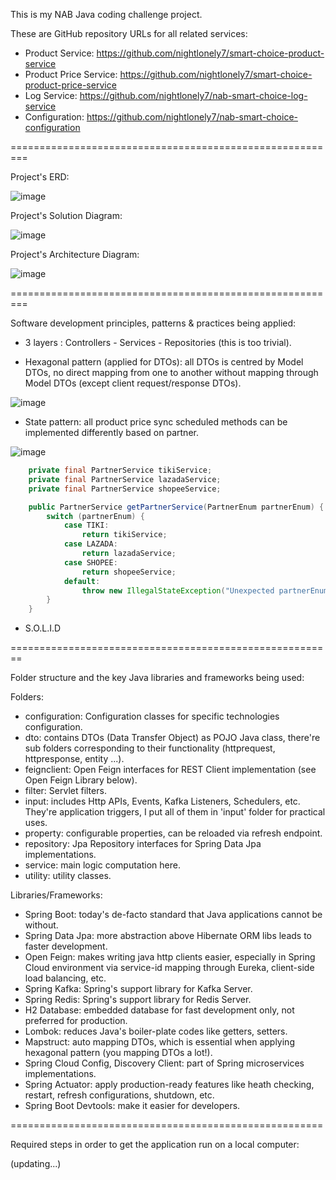 
This is my NAB Java coding challenge project.

These are GitHub repository URLs for all related services:

- Product Service: https://github.com/nightlonely7/smart-choice-product-service
- Product Price Service: https://github.com/nightlonely7/smart-choice-product-price-service
- Log Service: https://github.com/nightlonely7/nab-smart-choice-log-service
- Configuration: https://github.com/nightlonely7/nab-smart-choice-configuration


=========================================================


Project's ERD: 

![image](https://user-images.githubusercontent.com/41773948/116113156-6f983d80-a6e2-11eb-9dd4-751c5f3b1109.png)



Project's Solution Diagram:

![image](https://user-images.githubusercontent.com/41773948/116012389-66608f80-a654-11eb-82e6-d7b53253ffa2.png)



Project's Architecture Diagram:

![image](https://user-images.githubusercontent.com/41773948/116112738-0adce300-a6e2-11eb-9c58-f8189f0623ee.png)



=========================================================


Software development principles, patterns & practices being applied:

 
 - 3 layers : Controllers - Services - Repositories (this is too trivial).

 - Hexagonal pattern (applied for DTOs): all DTOs is centred by Model DTOs, no direct mapping from one to another without mapping through Model DTOs (except client request/response DTOs).


![image](https://user-images.githubusercontent.com/41773948/116012376-4af58480-a654-11eb-8dde-07633295ede0.png)

 
 - State pattern: all product price sync scheduled methods can be implemented differently based on partner.


![image](https://user-images.githubusercontent.com/41773948/116015161-944cd080-a662-11eb-84c0-955ccb7298d8.png)
```java
    private final PartnerService tikiService;
    private final PartnerService lazadaService;
    private final PartnerService shopeeService;

    public PartnerService getPartnerService(PartnerEnum partnerEnum) {
        switch (partnerEnum) {
            case TIKI:
                return tikiService;
            case LAZADA:
                return lazadaService;
            case SHOPEE:
                return shopeeService;
            default:
                throw new IllegalStateException("Unexpected partnerEnum value: " + partnerEnum);
        }
    }
```

- S.O.L.I.D

========================================================

Folder structure and the key Java libraries and frameworks being used:

Folders:

- configuration: Configuration classes for specific technologies configuration.
- dto: contains DTOs (Data Transfer Object) as POJO Java class, there're sub folders corresponding to their functionality (httprequest, httpresponse, entity ...).
- feignclient: Open Feign interfaces for REST Client implementation (see Open Feign Library below).
- filter: Servlet filters.
- input: includes Http APIs, Events, Kafka Listeners, Schedulers, etc. They're application triggers, I put all of them in 'input' folder for practical uses.
- property: configurable properties, can be reloaded via refresh endpoint.
- repository: Jpa Repository interfaces for Spring Data Jpa implementations. 
- service: main logic computation here.
- utility: utility classes.

Libraries/Frameworks:

- Spring Boot: today's de-facto standard that Java applications cannot be without.
- Spring Data Jpa: more abstraction above Hibernate ORM libs leads to faster development.
- Open Feign: makes writing java http clients easier, especially in Spring Cloud environment via service-id mapping through Eureka, client-side load balancing, etc.
- Spring Kafka: Spring's support library for Kafka Server.
- Spring Redis: Spring's support library for Redis Server.
- H2 Database: embedded database for fast development only, not preferred for production.
- Lombok: reduces Java's boiler-plate codes like getters, setters.
- Mapstruct: auto mapping DTOs, which is essential when applying hexagonal pattern (you mapping DTOs a lot!).
- Spring Cloud Config, Discovery Client: part of Spring microservices implementations.
- Spring Actuator: apply production-ready features like heath checking, restart, refresh configurations, shutdown, etc.
- Spring Boot Devtools: make it easier for developers.


======================================================

Required steps in order to get the application run on a local computer:

(updating...)

